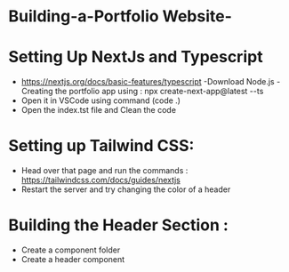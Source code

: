 # Building-a-Portfolio Website-

# Setting Up NextJs and Typescript
 - https://nextjs.org/docs/basic-features/typescript
 -Download Node.js 
 -Creating the portfolio app using : npx create-next-app@latest --ts
 - Open it in VSCode using command (code .)
 - Open the index.tst file and Clean the code 
# Setting up Tailwind CSS:
- Head over that page and run the commands : https://tailwindcss.com/docs/guides/nextjs
- Restart the server and try changing the color of a header 
# Building the Header Section :
- Create a component folder 
- Create a header component





